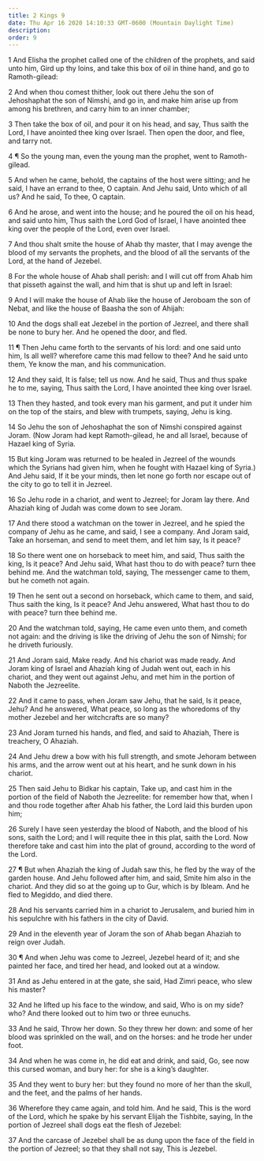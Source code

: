 ```yaml
---
title: 2 Kings 9
date: Thu Apr 16 2020 14:10:33 GMT-0600 (Mountain Daylight Time)
description: 
order: 9
---
```


<p>
  1 And Elisha the prophet called one of the children of the prophets, and said
  unto him, Gird up thy loins, and take this box of oil in thine hand, and go to
  Ramoth-gilead:
</p>
<p>
  2 And when thou comest thither, look out there Jehu the son of Jehoshaphat the
  son of Nimshi, and go in, and make him arise up from among his brethren, and
  carry him to an inner chamber;
</p>
<p>
  3 Then take the box of oil, and pour it on his head, and say, Thus saith the
  Lord, I have anointed thee king over Israel. Then open the door, and flee, and
  tarry not.
</p>
<p>
  4 &#xB6; So the young man, even the young man the prophet, went to
  Ramoth-gilead.
</p>
<p>
  5 And when he came, behold, the captains of the host were sitting; and he
  said, I have an errand to thee, O captain. And Jehu said, Unto which of all
  us? And he said, To thee, O captain.
</p>
<p>
  6 And he arose, and went into the house; and he poured the oil on his head,
  and said unto him, Thus saith the Lord God of Israel, I have anointed thee
  king over the people of the Lord, even over Israel.
</p>
<p>
  7 And thou shalt smite the house of Ahab thy master, that I may avenge the
  blood of my servants the prophets, and the blood of all the servants of the
  Lord, at the hand of Jezebel.
</p>
<p>
  8 For the whole house of Ahab shall perish: and I will cut off from Ahab him
  that pisseth against the wall, and him that is shut up and left in Israel:
</p>
<p>
  9 And I will make the house of Ahab like the house of Jeroboam the son of
  Nebat, and like the house of Baasha the son of Ahijah:
</p>
<p>
  10 And the dogs shall eat Jezebel in the portion of Jezreel, and there shall
  be none to bury her. And he opened the door, and fled.
</p>
<p>
  11 &#xB6; Then Jehu came forth to the servants of his lord: and one said unto
  him, Is all well? wherefore came this mad fellow to thee? And he said unto
  them, Ye know the man, and his communication.
</p>
<p>
  12 And they said, It is false; tell us now. And he said, Thus and thus spake
  he to me, saying, Thus saith the Lord, I have anointed thee king over Israel.
</p>
<p>
  13 Then they hasted, and took every man his garment, and put it under him on
  the top of the stairs, and blew with trumpets, saying, Jehu is king.
</p>
<p>
  14 So Jehu the son of Jehoshaphat the son of Nimshi conspired against Joram.
  (Now Joram had kept Ramoth-gilead, he and all Israel, because of Hazael king
  of Syria.
</p>
<p>
  15 But king Joram was returned to be healed in Jezreel of the wounds which the
  Syrians had given him, when he fought with Hazael king of Syria.) And Jehu
  said, If it be your minds, then let none go forth nor escape out of the city
  to go to tell it in Jezreel.
</p>
<p>
  16 So Jehu rode in a chariot, and went to Jezreel; for Joram lay there. And
  Ahaziah king of Judah was come down to see Joram.
</p>
<p>
  17 And there stood a watchman on the tower in Jezreel, and he spied the
  company of Jehu as he came, and said, I see a company. And Joram said, Take an
  horseman, and send to meet them, and let him say, Is it peace?
</p>
<p>
  18 So there went one on horseback to meet him, and said, Thus saith the king,
  Is it peace? And Jehu said, What hast thou to do with peace? turn thee behind
  me. And the watchman told, saying, The messenger came to them, but he cometh
  not again.
</p>
<p>
  19 Then he sent out a second on horseback, which came to them, and said, Thus
  saith the king, Is it peace? And Jehu answered, What hast thou to do with
  peace? turn thee behind me.
</p>
<p>
  20 And the watchman told, saying, He came even unto them, and cometh not
  again: and the driving is like the driving of Jehu the son of Nimshi; for he
  driveth furiously.
</p>
<p>
  21 And Joram said, Make ready. And his chariot was made ready. And Joram king
  of Israel and Ahaziah king of Judah went out, each in his chariot, and they
  went out against Jehu, and met him in the portion of Naboth the Jezreelite.
</p>
<p>
  22 And it came to pass, when Joram saw Jehu, that he said, Is it peace, Jehu?
  And he answered, What peace, so long as the whoredoms of thy mother Jezebel
  and her witchcrafts are so many?
</p>
<p>
  23 And Joram turned his hands, and fled, and said to Ahaziah, There is
  treachery, O Ahaziah.
</p>
<p>
  24 And Jehu drew a bow with his full strength, and smote Jehoram between his
  arms, and the arrow went out at his heart, and he sunk down in his chariot.
</p>
<p>
  25 Then said Jehu to Bidkar his captain, Take up, and cast him in the portion
  of the field of Naboth the Jezreelite: for remember how that, when I and thou
  rode together after Ahab his father, the Lord laid this burden upon him;
</p>
<p>
  26 Surely I have seen yesterday the blood of Naboth, and the blood of his
  sons, saith the Lord; and I will requite thee in this plat, saith the Lord.
  Now therefore take and cast him into the plat of ground, according to the word
  of the Lord.
</p>
<p>
  27 &#xB6; But when Ahaziah the king of Judah saw this, he fled by the way of
  the garden house. And Jehu followed after him, and said, Smite him also in the
  chariot. And they did so at the going up to Gur, which is by Ibleam. And he
  fled to Megiddo, and died there.
</p>
<p>
  28 And his servants carried him in a chariot to Jerusalem, and buried him in
  his sepulchre with his fathers in the city of David.
</p>
<p>
  29 And in the eleventh year of Joram the son of Ahab began Ahaziah to reign
  over Judah.
</p>
<p>
  30 &#xB6; And when Jehu was come to Jezreel, Jezebel heard of it; and she
  painted her face, and tired her head, and looked out at a window.
</p>
<p>
  31 And as Jehu entered in at the gate, she said, Had Zimri peace, who slew his
  master?
</p>
<p>
  32 And he lifted up his face to the window, and said, Who is on my side? who?
  And there looked out to him two or three eunuchs.
</p>
<p>
  33 And he said, Throw her down. So they threw her down: and some of her blood
  was sprinkled on the wall, and on the horses: and he trode her under foot.
</p>
<p>
  34 And when he was come in, he did eat and drink, and said, Go, see now this
  cursed woman, and bury her: for she is a king&#x2019;s daughter.
</p>
<p>
  35 And they went to bury her: but they found no more of her than the skull,
  and the feet, and the palms of her hands.
</p>
<p>
  36 Wherefore they came again, and told him. And he said, This is the word of
  the Lord, which he spake by his servant Elijah the Tishbite, saying, In the
  portion of Jezreel shall dogs eat the flesh of Jezebel:
</p>
<p>
  37 And the carcase of Jezebel shall be as dung upon the face of the field in
  the portion of Jezreel; so that they shall not say, This is Jezebel.
</p>
